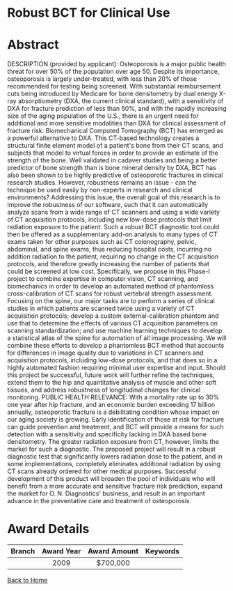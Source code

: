
Robust BCT for Clinical Use
===========================

# Abstract


DESCRIPTION (provided by applicant): Osteoporosis is a major public health threat for over 50% of the population over age 50. Despite its importance, osteoporosis is largely under-treated, with less than 20% of those recommended for testing being screened. With substantial reimbursement cuts being introduced by Medicare for bone densitometry by dual energy X-ray absorptiometry (DXA, the current clinical standard), with a sensitivity of DXA for fracture prediction of less than 50%, and with the rapidly increasing size of the aging population of the U.S., there is an urgent need for additional and more sensitive modalities than DXA for clinical assessment of fracture risk. Biomechanical Computed Tomography (BCT) has emerged as a powerful alternative to DXA. This CT-based technology creates a structural  finite element  model of a patient's bone from their CT scans, and subjects that model to virtual forces in order to provide an estimate of the strength of the bone. Well validated in cadaver studies and being a better predictor of bone strength than is bone mineral density by DXA, BCT has also been shown to be highly predictive of osteoporotic fractures in clinical research studies. However, robustness remains an issue - can the technique be used easily by non-experts in research and clinical environments? Addressing this issue, the overall goal of this research is to improve the robustness of our software, such that it can automatically analyze scans from a wide range of CT scanners and using a wide variety of CT acquisition protocols, including new low-dose protocols that limit radiation exposure to the patient. Such a robust BCT diagnostic tool could then be offered as a supplementary  add-on  analysis to many types of CT exams taken for other purposes such as CT colonography, pelvic, abdominal, and spine exams, thus reducing hospital costs, incurring no addition radiation to the patient, requiring no change in the CT acquisition protocols, and therefore greatly increasing the number of patients that could be screened at low cost. Specifically, we propose in this Phase-I project to combine expertise in computer vision, CT scanning, and biomechanics in order to develop an automated method of  phantomless  cross-calibration of CT scans for robust vertebral strength assessment. Focusing on the spine, our major tasks are to perform a series of clinical studies in which patients are scanned twice using a variety of CT acquisition protocols; develop a custom external-calibration phantom and use that to determine the effects of various CT acquisition parameters on scanning standardization; and use machine learning techniques to develop a  statistical atlas  of the spine for automation of all image processing. We will combine these efforts to develop a phantomless BCT method that accounts for differences in image quality due to variations in CT scanners and acquisition protocols, including low-dose protocols, and that does so in a highly automated fashion requiring minimal user expertise and input. Should this project be successful, future work will further refine the techniques, extend them to the hip and quantitative analysis of muscle and other soft tissues, and address robustness of longitudinal changes for clinical monitoring.  PUBLIC HEALTH RELEVANCE: With a mortality rate up to 30% one year after hip fracture, and an economic burden exceeding  17 billion annually, osteoporotic fracture is a debilitating condition whose impact on our aging society is growing. Early identification of those at risk for fracture can guide prevention and treatment, and BCT will provide a means for such detection with a sensitivity and specificity lacking in DXA based bone densitometry. The greater radiation exposure from CT, however, limits the market for such a diagnostic. The proposed project will result in a robust diagnostic test that significantly lowers radiation dose to the patient, and in some implementations, completely eliminates additional radiation by using CT scans already ordered for other medical purposes. Successful development of this product will broaden the pool of individuals who will benefit from a more accurate and sensitive fracture risk prediction, expand the market for O. N. Diagnostics' business, and result in an important advance in the preventative care and treatment of osteoporosis.  

# Award Details

|Branch|Award Year|Award Amount|Keywords|
| :---: | :---: | :---: | :---: |
||2009|$700,000||
  
  


[Back to Home](https://github.com/chrischow/dod_sbir_awards#1124)